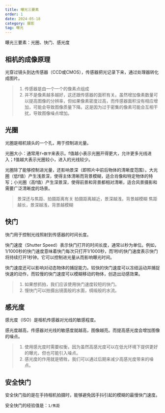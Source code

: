 ```yaml
---
title: 曝光三要素
order: 1
date: 2024-05-18
category: 摄影
tag: 曝光
---
```


曝光三要素：光圈、快门、感光度

## 相机的成像原理

光穿过镜头到达传感器（CCD或CMOS），传感器把光记录下来，通过处理器转化成图片。

> 1. 传感器是由一个一个的像素点组成
> 2. 并不是像素越多越好，这还跟传感器的面积有关。虽然增加像素数量可以提高图像的分辨率，但如果像素密度过高，而传感器面积没有相应增加，可能会导致图像质量下降。这是因为过于密集的像素可能会互相干扰，导致图像噪点增加。

## 光圈

光圈是相机镜头的一个孔，用于控制进光量。

光圈大小：通常用`f+数字`来表示。f值越小表示光圈开得更大，允许更多光线进入；f值越大表示光圈较小，进入的光线较少。

光圈除了能够控制进光量，还影响景深（即照片中前后物体的清晰度范围）。大光圈（低f值）产生浅景深，使得主体清晰而背景模糊，适合肖像和特定物体的特写；小光圈（高f值）产生深景深，使得前景和背景都相对清晰，适合风景摄影和需要广泛清晰度的场景。

> 景深还与焦距、拍摄距离有关
> 拍摄距离越近，景深越浅，背景越模糊
> 焦距越长，景深越浅，背景越模糊

## 快门

快门用于控制光线照射到传感器的时间长度。

快门速度（Shutter Speed）表示快门打开的时间长度，通常以秒为单位。例如，1/1000秒的快门速度意味着快门每次只打开1/1000秒，而1秒的快门速度表示快门将持续打开1秒钟。它可以控制进光量从而影响曝光时间。

快门速度还可以影响对动态物体的捕捉能力。较快的快门速度可以冻结运动并捕捉快速的动作，而较慢的快门速度可以模糊移动的物体，创造出动感效果。

> 1. 如果想抓拍，我们应该使用快门速度较短的快门。
> 2. 慢快门可以拍摄出镜面般的水面，绸缎般的水流。


## 感光度

感光度（ISO）是相机传感器对光线的敏感程度。

感光度越高，传感器对光线的敏感度就越高，图像越亮。而提高感光度会增加图像的噪点。

> 1. 使用感光度时需要权衡，因为虽然高感光度可以在低光环境下提供更好的曝光，但也可能引入噪点。
> 2. 感光度的作用就是牺牲，我们可以通过后期来减少高感光度带来的噪点。

## 安全快门

安全快门指的是在手持相机拍摄时，能够避免因手抖引起的模糊的最慢快门速度。

安全快门的经验值是：`1/焦距`
